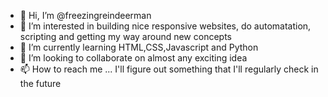 - 👋 Hi, I’m @freezingreindeerman
- 👀 I’m interested in building nice responsive websites, do automatation, scripting and getting my way around new concepts
- 🌱 I’m currently learning HTML,CSS,Javascript and Python
- 💞️ I’m looking to collaborate on almost any exciting idea
- 📫 How to reach me ... I'll figure out something that I'll regularly check in the future

<!---
freezingreindeerman/freezingreindeerman is a ✨ special ✨ repository because its `README.md` (this file) appears on your GitHub profile.
You can click the Preview link to take a look at your changes.
--->
